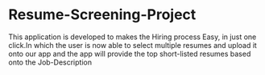 # Resume-Screening-Project
This application is developed to makes the Hiring process Easy, in just one click.In which the user is now able to select multiple resumes and upload it onto our app and the app will provide the top short-listed resumes based onto the Job-Description
